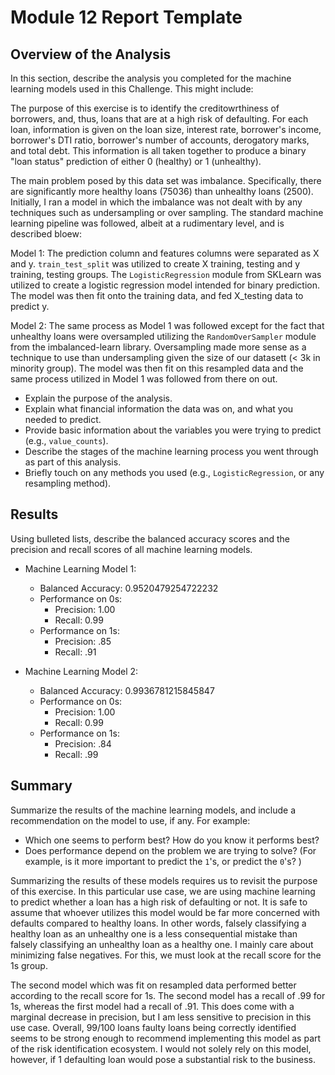 # Module 12 Report Template

## Overview of the Analysis

In this section, describe the analysis you completed for the machine learning models used in this Challenge. This might include:

The purpose of this exercise is to identify the creditowrthiness of borrowers, and, thus, loans that are at a high risk of defaulting. For each loan, information is given on the loan size, interest rate, borrower's income, borrower's DTI ratio, borrower's number of accounts, derogatory marks, and total debt. This information is all taken together to produce a binary "loan status" prediction of either 0 (healthy) or 1 (unhealthy). 

The main problem posed by this data set was imbalance. Specifically, there are significantly more healthy loans (75036) than unhealthy loans (2500). Initially, I ran a model in which the imbalance was not dealt with by any techniques such as undersampling or over sampling. The standard machine learning pipeline was followed, albeit at a rudimentary level, and is described bloew:

Model 1:
The prediction column and features columns were separated as X and y.
`train_test_split` was utilized to create X training, testing and y training, testing groups.
The `LogisticRegression` module from SKLearn was utilized to create a logistic regression model intended for binary prediction.
The model was then fit onto the training data, and fed X_testing data to predict y.

Model 2:
The same process as Model 1 was followed except for the fact that unhealthy loans were oversampled utilizing the `RandomOverSampler` module from the imbalanced-learn library. Oversampling made more sense as a technique to use than undersampling given the size of our datasett (< 3k in minority group). The model was then fit on this resampled data and the same process utilized in Model 1 was followed from there on out.


* Explain the purpose of the analysis.
* Explain what financial information the data was on, and what you needed to predict.
* Provide basic information about the variables you were trying to predict (e.g., `value_counts`).
* Describe the stages of the machine learning process you went through as part of this analysis.
* Briefly touch on any methods you used (e.g., `LogisticRegression`, or any resampling method).

## Results

Using bulleted lists, describe the balanced accuracy scores and the precision and recall scores of all machine learning models.

* Machine Learning Model 1:
  * Balanced Accuracy: 0.9520479254722232
  * Performance on 0s:
    * Precision: 1.00 
    * Recall: 0.99 
  * Performance on 1s:
    * Precision: .85
    * Recall: .91


* Machine Learning Model 2:
  * Balanced Accuracy: 0.9936781215845847
  * Performance on 0s:
    * Precision: 1.00 
    * Recall: 0.99 
  * Performance on 1s:
    * Precision: .84
    * Recall: .99


## Summary

Summarize the results of the machine learning models, and include a recommendation on the model to use, if any. For example:
* Which one seems to perform best? How do you know it performs best?
* Does performance depend on the problem we are trying to solve? (For example, is it more important to predict the `1`'s, or predict the `0`'s? )

Summarizing the results of these models requires us to revisit the purpose of this exercise. In this particular use case, we are using machine learning to predict whether a loan has a high risk of defaulting or not. It is safe to assume that whoever utilizes this model would be far more concerned with defaults compared to healthy loans. In other words, falsely classifying a healthy loan as an unhealthy one is a less consequential mistake than falsely classifying an unhealthy loan as a healthy one. I mainly care about minimizing false negatives. For this, we must look at the recall score for the 1s group.

The second model which was fit on resampled data performed better according to the recall score for 1s. The second model has a recall of .99 for 1s, whereas the first model had a recall of .91. This does come with a marginal decrease in precision, but I am less sensitive to precision in this use case. Overall, 99/100 loans faulty loans being correctly identified seems to be strong enough to recommend implementing this model as part of the risk identification ecosystem. I would not solely rely on this model, however, if 1 defaulting loan would pose a substantial risk to the business.
